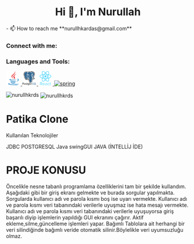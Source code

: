<h1 align="center">Hi 👋, I'm Nurullah</h1>
- 📫 How to reach me **nurullhkardas@gmail.com**

<h3 align="left">Connect with me:</h3>
<p align="left">
</p>

<h3 align="left">Languages and Tools:</h3>
<p align="left"> <a href="https://www.java.com" target="_blank" rel="noreferrer"> <img src="https://raw.githubusercontent.com/devicons/devicon/master/icons/java/java-original.svg" alt="java" width="40" height="40"/> </a> <a href="https://www.postgresql.org" target="_blank" rel="noreferrer"> <img src="https://raw.githubusercontent.com/devicons/devicon/master/icons/postgresql/postgresql-original-wordmark.svg" alt="postgresql" width="40" height="40"/> </a> <a href="https://reactjs.org/" target="_blank" rel="noreferrer"> <img src="https://raw.githubusercontent.com/devicons/devicon/master/icons/react/react-original-wordmark.svg" alt="react" width="40" height="40"/> </a> <a href="https://spring.io/" target="_blank" rel="noreferrer"> <img src="https://www.vectorlogo.zone/logos/springio/springio-icon.svg" alt="spring" width="40" height="40"/> </a> </p>

<p><img align="left" src="https://github-readme-stats.vercel.app/api/top-langs?username=nurullhkrds&show_icons=true&locale=en&layout=compact" alt="nurullhkrds" /></p>

<p>&nbsp;<img align="center" src="https://github-readme-stats.vercel.app/api?username=nurullhkrds&show_icons=true&locale=en" alt="nurullhkrds" /></p>




# Patika Clone


Kullanılan Teknolojiler

JDBC
POSTGRESQL
Java swingGUI
JAVA (İNTELLİJ İDE)


# PROJE KONUSU
Öncelikle nesne tabanlı programlama özelliklerini tam bir şekilde kullandım.
Aşağıdaki gibi bir giriş ekranı gelmekte ve burada sorgular yapılmakta.
Sorgularda kullanıcı adı ve parola kısmı boş ise uyarı vermekte.
Kullanıcı adı ve parola kısmı veri tabanındaki verilerle uyuşmaz ise hata mesajı vermekte.
Kullanıcı adı ve parola kısmı veri tabanındaki verilerle uyuşuyorsa giriş başarılı diyip işlemlerin yapıldığı GUI ekranını çağırır.
Aktif ekleme,silme,güncelleme işlemleri yapar.
Bağımlı Tablolara ait herhangi bir veri silindiğinde bağımlı veride otomatik silinir.Böylelikle veri uyumsuzluğu olmaz.

 
